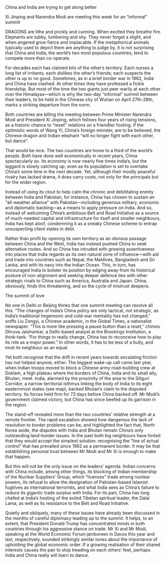 China and India are trying to get along better

Xi Jinping and Narendra Modi are meeting this week for an “informal” summit

DRAGONS are lithe and prickly and cunning. When excited they breathe fire. Elephants are tubby, lumbering and shy. They never forget a slight, and when angered grow fierce and implacable. If the metaphorical animals typically used to depict them are anything to judge by, it is not surprising that China and India, the world’s two most populous countries, tend to compete more than co-operate.

For decades each has claimed bits of the other’s territory. Each nurses a long list of irritants; each dislikes the other’s friends; each suspects the other is up to no good. Sometimes, as in a brief border war in 1962, India and China have clashed. At other times they have professed a fickle friendship. But most of the time the two giants just peer warily at each other over the Himalayas—which is why the two-day “informal” summit between their leaders, to be held in the Chinese city of Wuhan on April 27th-28th, marks a striking departure from the norm.

Both countries are billing the meeting between Prime Minister Narendra Modi and President Xi Jinping, which follows four years of rising tensions, as a historic chance to “reset” relations on a friendlier footing. If the optimistic words of Wang Yi, China’s foreign minister, are to be believed, the Chinese dragon and Indian elephant “will no longer fight with each other, but dance”.

That would be nice. The two countries are home to a third of the world’s people. Both have done well economically in recent years, China spectacularly so. Its economy is now nearly five times India’s, but the laggard is slowly catching up, even as its population is set to overtake China’s some time in the next decade. Yet, although their mostly peaceful rivalry has lacked drama, it does carry costs, not only for the principals but for the wider region.

Instead of using its clout to help calm the chronic and debilitating enmity between India and Pakistan, for instance, China has chosen to sustain an “all-weather alliance” with Pakistan—including generous military, economic and diplomatic backing—as a means to apply pressure on India. And so, instead of welcoming China’s ambitious Belt and Road Initiative as a source of much-needed capital and infrastructure for itself and smaller neighbours, India has kept aloof, condemning it as a sneaky Chinese scheme to entrap unsuspecting client states in debt.

Rather than profit by opening its own territory as an obvious passage between China and the West, India has instead pushed China to seek alternative routes. And so China has intruded with growing assertiveness into places that India regards as its own natural zone of influence—with aid and trade into countries such as Nepal, the Maldives, Bangladesh and Sri Lanka, and with its navy into the Indian Ocean. This, in turn, has encouraged India to bolster its position by edging away from its historical posture of non-alignment and seeking deeper defence ties with other strategic rivals to China such as America, Australia and Japan. China, obviously, finds this threatening, and so the cycle of mistrust deepens.

The summit of love

No one in Delhi or Beijing thinks that one summit meeting can resolve all this. “The changes of India’s China policy are only tactical, not strategic, as India’s traditional hegemonic and cold-war mentality has not changed,” sniffs Liu Zongyi, a Chinese academic, in the Global Times, a nationalist newspaper. “This is more like pressing a pause button than a reset,” chimes Dhruva Jaishankar, a Delhi-based analyst at the Brookings Institution, a think-tank. “For things to really change, China has to reconceive how to play its role as a major power.” In other words, it has to be less of a bully, and treat its neighbour as an equal.

Yet both recognise that the drift in recent years towards escalating friction has not helped anyone, either. The biggest wake-up call came last year, when Indian troops moved to block a Chinese army road-building crew at Doklam, a high plateau where the borders of China, India and its small ally, Bhutan, meet. India, alarmed by the proximity of the area to the Siliguri Corridor, a narrow territorial isthmus linking the body of India to its eight easternmost states (see map), backed Bhutan’s claim to the disputed territory. Its forces held firm for 73 days before China backed off. Mr Modi’s government claimed victory, but China has since beefed up its garrison in the region.

The stand-off revealed more than the two countries’ relative strength at a remote frontier. The rapid escalation showed how dangerous the lack of resolution to border problems can be, and highlighted the fact that, North Korea aside, the disputes with India and Bhutan remain China’s only outstanding land-border issues. In the past both big neighbours have hinted that they would accept the simplest solution: recognising the “line of actual control” that has prevailed since 1962 as a permanent border. It may be that establishing personal trust between Mr Modi and Mr Xi is enough to make that happen.

But this will not be the only issue on the leaders’ agenda. Indian concerns with China include, among other things, its blocking of Indian membership of the Nuclear Suppliers’ Group, which “licenses” trade among nuclear powers, its refusal to allow the designation of Pakistan-based Islamist fugitives as international terrorists, and what India sees as China’s failure to reduce its gigantic trade surplus with India. For its part, China has long chafed at India’s hosting of the exiled Tibetan spiritual leader, the Dalai Lama, as well as its resistance to the Belt and Road Initiative.

Quietly and obliquely, many of these issues have already been discussed in the months of careful diplomacy leading up to the summit. It helps, to an extent, that President Donald Trump has concentrated minds in both countries through his aggressive stance on trade. Mr Xi and Mr Modi, speaking at the World Economic Forum jamborees in Davos this year and last, respectively, sounded strikingly similar tones about the importance of upholding the global economic order. If a growing realisation of their shared interests causes the pair to stop treading on each others’ feet, perhaps India and China really will learn to dance.
